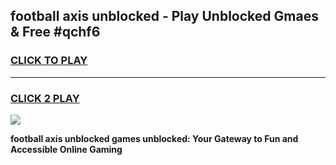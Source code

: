
## football axis unblocked - Play Unblocked Gmaes & Free #qchf6
<h3>
<a href="https://news.freeplayer.one?title=football_axis_unblocked&ref=24F">CLICK TO PLAY</a></h3>
<hr>

<h3>
<a href="https://news.freeplayer.one?title=football_axis_unblocked&ref=24F">CLICK 2 PLAY</a>
  
</h3>

<a href="https://news.freeplayer.one?title=football_axis_unblocked&ref=24F/"><img src="https://clearcache.store/games.png"></a>


**football axis unblocked games unblocked: Your Gateway to Fun and Accessible Online Gaming**
